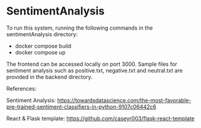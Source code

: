 # SentimentAnalysis

To run this system, running the following commands in the sentimentAnalysis directory:
  - docker compose build
  - docker compose up
  
 The frontend can be accessed locally on port 3000. Sample files for sentiment analysis such as positive.txt, negative.txt and neutral.txt are provided in the backend directory.

References:

Sentiment Analysis: 
https://towardsdatascience.com/the-most-favorable-pre-trained-sentiment-classifiers-in-python-9107c06442c6

React & Flask template:
https://github.com/caseyr003/flask-react-template
